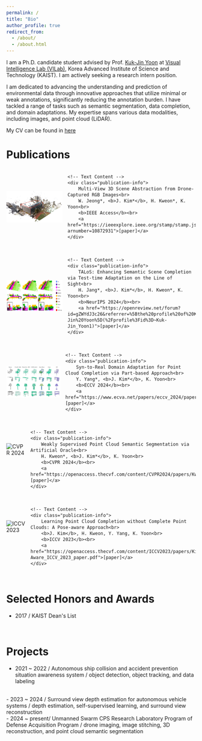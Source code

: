 ```yaml
---
permalink: /
title: "Bio"
author_profile: true
redirect_from: 
  - /about/
  - /about.html
---
```


I am a Ph.D. candidate student advised by Prof. [Kuk-Jin Yoon](https://scholar.google.co.kr/citations?user=1NvBj_gAAAAJ&hl=en) at [Visual Intelligence Lab (VILab)](https://vi.kaist.ac.kr/), Korea Advanced Institute of Science and Technology (KAIST). 
I am actively seeking a research intern position.
<br/>

I am dedicated to advancing the understanding and prediction of environmental data through innovative approaches that utilize minimal or weak annotations, significantly reducing the annotation burden.
I have tackled a range of tasks such as semantic segmentation, data completion, and domain adaptations.
My expertise spans various data modalities, including images, and point cloud (LiDAR).
<br/>

My CV can be found in [here](https://jihun1998.github.io/assets/JihunKim_CV_20241011.pdf)
<br/>




Publications
======
<div style="display: flex; align-items: center;">
    <img src='/images/MultiViewDroneAbstraction.png' alt='IEEE Access' class="publication-image">

    <!-- Text Content -->
    <div class="publication-info">
        Multi-View 3D Scene Abstraction from Drone-Captured RGB Images<br>
        W. Jeong*, <b>J. Kim*</b>, H. Kweon*, K. Yoon<br>
        <b>IEEE Access</b><br>
        <a href="https://ieeexplore.ieee.org/stamp/stamp.jsp?arnumber=10872931">[paper]</a>
    </div>
</div>
<br/>
<div style="display: flex; align-items: center;">
    <img src='/images/qual_kitti.png' alt='NeurIPS 2024' class="publication-image">

    <!-- Text Content -->
    <div class="publication-info">
        TALoS: Enhancing Semantic Scene Completion via Test-time Adaptation on the Line of Sight<br>
        H. Jang*, <b>J. Kim*</b>, H. Kweon*, K. Yoon<br>
        <b>NeurIPS 2024</b><br>
        <a href="https://openreview.net/forum?id=gZWYdJ3c26&referrer=%5Bthe%20profile%20of%20Kuk-Jin%20Yoon%5D(%2Fprofile%3Fid%3D~Kuk-Jin_Yoon1)">[paper]</a>
    </div>
</div>
<br/>
<div style="display: flex; align-items: center;">
    <img src='/images/syn2real.PNG' alt='ECCV 2024' class="publication-image">

    <!-- Text Content -->
    <div class="publication-info">
        Syn-to-Real Domain Adaptation for Point Cloud Completion via Part-based Approach<br>
        Y. Yang*, <b>J. Kim*</b>, K. Yoon<br>
        <b>ECCV 2024</b><br>
        <a href="https://www.ecva.net/papers/eccv_2024/papers_ECCV/papers/06768.pdf">[paper]</a> 
    </div>
</div>
<br/>
<div style="display: flex; align-items: center;">
    <img src='/images/ao.png' alt='CVPR 2024' class="publication-image">

    <!-- Text Content -->
    <div class="publication-info">
        Weakly Supervised Point Cloud Semantic Segmentation via Artificial Oracle<br>
        H. Kweon*, <b>J. Kim*</b>, K. Yoon<br>
        <b>CVPR 2024</b><br>
        <a href="https://openaccess.thecvf.com/content/CVPR2024/papers/Kweon_Weakly_Supervised_Point_Cloud_Semantic_Segmentation_via_Artificial_Oracle_CVPR_2024_paper.pdf">[paper]</a> 
    </div>
</div>
<br/>
<div style="display: flex; align-items: center;">
    <img src='/images/pc.png' alt='ICCV 2023' class="publication-image">

    <!-- Text Content -->
    <div class="publication-info">
        Learning Point Cloud Completion without Complete Point Clouds: A Pose-aware Approach<br>
        <b>J. Kim</b>, H. Kweon, Y. Yang, K. Yoon<br>
        <b>ICCV 2023</b><br>
        <a href="https://openaccess.thecvf.com/content/ICCV2023/papers/Kim_Learning_Point_Cloud_Completion_without_Complete_Point_Clouds_A_Pose-Aware_ICCV_2023_paper.pdf">[paper]</a> 
    </div>
</div>
<br/>


<style>
    .publication-container {
        display: flex;
        align-items: center;
    }

    .publication-image {
        margin-right: 13px;
        width: 250px; /* Default width */
        height: 140px; /* Default height */
    }

    .publication-image-simulation {
        margin-right: 13px;
        width: 250px; /* Default width */
        height: 190px; /* Default height */
    }

    .publication-image-narrow {
        margin-right: 13px;
        width: 180px; /* Default width */
        height: 240px; /* Default height */
    }

    .publication-image-middle {
        margin-right: 13px;
        width: 205px; /* Default width */
        height: 185px; /* Default height */
    }

    .publication-info {
        flex-grow: 1; /* Allow text to expand */
    }

    /* Media query for smaller screens (e.g., mobile devices) */
    @media (max-width: 1000px) {
        .publication-image {
            width: 150px; /* Adjusted width for smaller screens */
            height: 84px; /* Adjusted height for smaller screens */
        }
    }

    @media (max-width: 1000px) {
        .publication-image-simulation {
            width: 150px; /* Adjusted width for smaller screens */
            height: 120px; /* Adjusted height for smaller screens */
        }
    }
    
    @media (max-width: 1000px) {
        .publication-image-narrow {
            width: 100px; /* Adjusted width for smaller screens */
            height: 133px; /* Adjusted height for smaller screens */
        }
    }

    @media (max-width: 1000px) {
        .publication-image-middle {
            width: 110px; /* Adjusted width for smaller screens */
            height: 100px; /* Adjusted height for smaller screens */
        }
    }
    
</style>


Selected Honors and Awards
======
- 2017 / KAIST Dean's List
<br/>



Projects
======
- 2021 ~ 2022 / Autonomous ship collision and accident prevention situation awareness system / object detection, object tracking, and data labeling 
<br/>
- 2023 ~ 2024 / Surround view depth estimation for autonomous vehicle systems / depth estimation, self-supervised learning, and surround view reconstruction
<br/>
- 2024 ~ present/ Unmanned Swarm CPS Research Laboratory Program of Defense Acquisition Program / drone imaging, image stitching, 3D reconstruction, and point cloud semantic segmentation
<br/>



